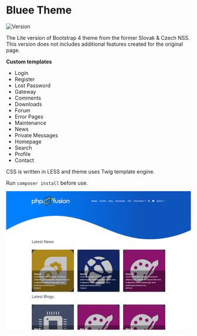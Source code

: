 # Bluee Theme

![Version](https://img.shields.io/badge/Version-2.2.0-blue.svg)

The Lite version of Bootstrap 4 theme from the former Slovak & Czech NSS. This version does not includes additional features created for the original page.

**Custom templates**

- Login
- Register
- Lost Password
- Gateway
- Comments
- Downloads
- Forum
- Error Pages
- Maintenance
- News
- Private Messages
- Homepage
- Search
- Profile
- Contact

CSS is written in LESS and theme uses Twig template engine.

Run `composer install` before use.

![Preview](screenshot.png)
